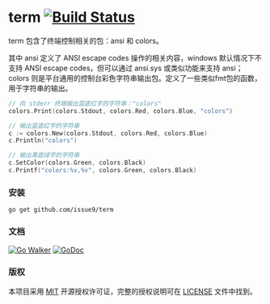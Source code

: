 term [![Build Status](https://travis-ci.org/issue9/term.svg?branch=master)](https://travis-ci.org/issue9/term)
======

term 包含了终端控制相关的包：ansi 和 colors。

其中 ansi 定义了 ANSI escape codes 操作的相关内容，windows 默认情况下不支持
ANSI escape codes，但可以通过 ansi.sys 或类似功能来支持 ansi；
colors 则是平台通用的控制台彩色字符串输出包。定义了一些类似fmt包的函数，
用于字符串的输出。

```go
// 向 stderr 终端输出蓝底红字的字符串："colors"
colors.Print(colors.Stdout, colors.Red, colors.Blue, "colors")

// 输出蓝底红字的字符串
c := colors.New(colors.Stdout, colors.Red, colors.Blue)
c.Println("colors")

// 输出黑底绿字的字符串
c.SetColor(colors.Green, colors.Black)
c.Printf("colors:%v,%v", colors.Green, colors.Black)
```

### 安装

```shell
go get github.com/issue9/term
```


### 文档

[![Go Walker](https://gowalker.org/api/v1/badge)](https://gowalker.org/github.com/issue9/term)
[![GoDoc](https://godoc.org/github.com/issue9/term?status.svg)](https://godoc.org/github.com/issue9/term)


### 版权

本项目采用 [MIT](https://opensource.org/licenses/MIT) 开源授权许可证，完整的授权说明可在 [LICENSE](LICENSE) 文件中找到。
